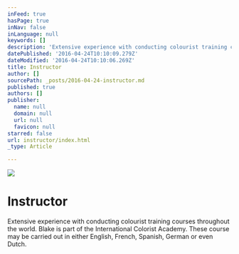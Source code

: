 ```yaml
---
inFeed: true
hasPage: true
inNav: false
inLanguage: null
keywords: []
description: 'Extensive experience with conducting colourist training courses throughout the world. Blake is part of the International Colorist Academy. These course may be carried out in either English, French, Spanish, German or even Dutch.'
datePublished: '2016-04-24T10:10:09.279Z'
dateModified: '2016-04-24T10:10:06.269Z'
title: Instructor
author: []
sourcePath: _posts/2016-04-24-instructor.md
published: true
authors: []
publisher:
  name: null
  domain: null
  url: null
  favicon: null
starred: false
url: instructor/index.html
_type: Article

---
```

![](https://the-grid-user-content.s3-us-west-2.amazonaws.com/ea263dcd-e6da-4c6c-8c3a-d1d98af1aa46.jpg)

# Instructor

Extensive experience with conducting colourist training courses throughout the world. Blake is part of the International Colorist Academy. These course may be carried out in either English, French, Spanish, German or even Dutch.